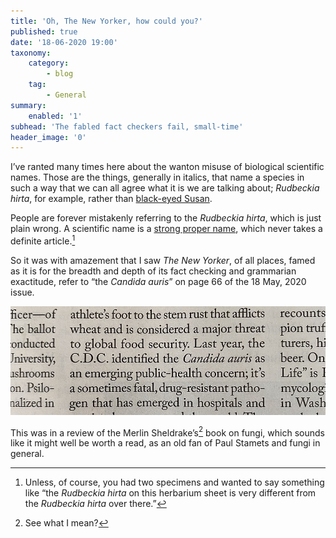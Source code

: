 ```yaml
---
title: 'Oh, The New Yorker, how could you?'
published: true
date: '18-06-2020 19:00'
taxonomy:
    category:
        - blog
    tag:
        - General
summary:
    enabled: '1'
subhead: 'The fabled fact checkers fail, small-time'
header_image: '0'
---
```


I’ve ranted many times here about the wanton misuse of biological scientific names. Those are the things, generally in italics, that name a species in such a way that we can all agree what it is we are talking about; *Rudbeckia hirta*, for example, rather than [black-eyed Susan](https://www.jeremycherfas.net/blog/i-love-latin). 

People are forever mistakenly referring to the *Rudbeckia hirta*, which is just plain wrong. A scientific name is a [strong proper name](https://www.jeremycherfas.net/blog/eagles-point-the-way), which never takes a definite article.[^1]

So it was with amazement that I saw *The New Yorker*, of all places, famed as it is for the breadth and depth of its fact checking and grammarian exactitude, refer to “the *Candida auris*” on page 66 of the 18 May, 2020 issue.

![Photo of the offending section of the new yorker article](new-yorker.jpg) 

This was in a review of the Merlin Sheldrake’s[^2] book on fungi, which sounds like it might well be worth a read, as an old fan of Paul Stamets and fungi in general.

[^1]: Unless, of course, you had two specimens and wanted to say something like “the *Rudbeckia hirta* on this herbarium sheet is very different from the *Rudbeckia hirta* over there.”

[^2]: See what I mean?